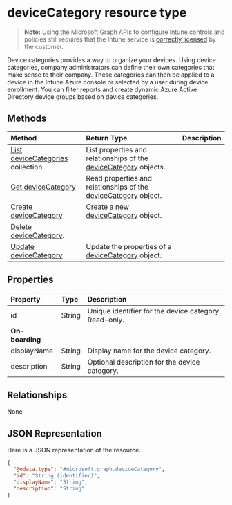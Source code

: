 ﻿# deviceCategory resource type

> **Note:** Using the Microsoft Graph APIs to configure Intune controls and policies still requires that the Intune service is [correctly licensed](https://go.microsoft.com/fwlink/?linkid=839381) by the customer.

Device categories provides a way to organize your devices. Using device categories, company administrators can define their own categories that make sense to their company. These categories can then be applied to a device in the Intune Azure console or selected by a user during device enrollment. You can filter reports and create dynamic Azure Active Directory device groups based on device categories.

## Methods
|Method|Return Type|Description|
|:---|:---|:---|
|[List deviceCategories](../api/intune_shared_devicecategory_list.md) collection|List properties and relationships of the [deviceCategory](../resources/intune_shared_devicecategory.md) objects.|
|[Get deviceCategory](../api/intune_shared_devicecategory_get.md)|Read properties and relationships of the [deviceCategory](../resources/intune_shared_devicecategory.md) object.|
|[Create deviceCategory](../api/intune_shared_devicecategory_create.md)|Create a new [deviceCategory](../resources/intune_shared_devicecategory.md) object.|
|[Delete deviceCategory](../api/intune_shared_devicecategory_delete.md).|
|[Update deviceCategory](../api/intune_shared_devicecategory_update.md)|Update the properties of a [deviceCategory](../resources/intune_shared_devicecategory.md) object.|

## Properties
|Property|Type|Description|
|:---|:---|:---|
|id|String|Unique identifier for the device category. Read-only.|
|**On-boarding**|
|displayName|String|Display name for the device category.|
|description|String|Optional description for the device category.|

## Relationships
None

## JSON Representation
Here is a JSON representation of the resource.
<!-- {
  "blockType": "resource",
  "keyProperty": "id",
  "@odata.type": "microsoft.graph.deviceCategory"
}
-->
``` json
{
  "@odata.type": "#microsoft.graph.deviceCategory",
  "id": "String (identifier)",
  "displayName": "String",
  "description": "String"
}
```



